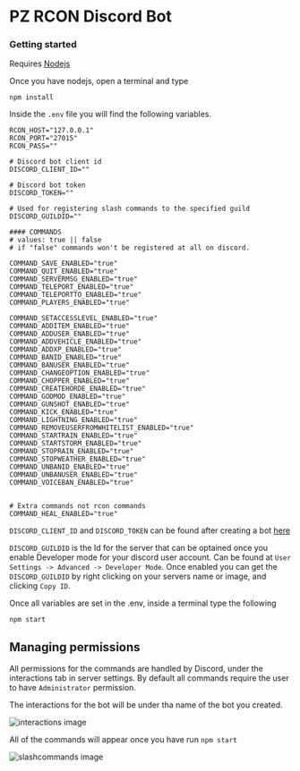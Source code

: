 # PZ RCON Discord Bot

### Getting started

Requires [Nodejs](https://nodejs.org/)

Once you have nodejs, open a terminal and type
```
npm install
```

Inside the `.env` file you will find the following variables.

```
RCON_HOST="127.0.0.1"
RCON_PORT="27015"
RCON_PASS=""

# Discord bot client id
DISCORD_CLIENT_ID=""

# Discord bot token
DISCORD_TOKEN=""

# Used for registering slash commands to the specified guild
DISCORD_GUILDID=""

#### COMMANDS
# values: true || false
# if "false" commands won't be registered at all on discord.

COMMAND_SAVE_ENABLED="true"
COMMAND_QUIT_ENABLED="true"
COMMAND_SERVERMSG_ENABLED="true"
COMMAND_TELEPORT_ENABLED="true"
COMMAND_TELEPORTTO_ENABLED="true"
COMMAND_PLAYERS_ENABLED="true"

COMMAND_SETACCESSLEVEL_ENABLED="true"
COMMAND_ADDITEM_ENABLED="true"
COMMAND_ADDUSER_ENABLED="true"
COMMAND_ADDVEHICLE_ENABLED="true"
COMMAND_ADDXP_ENABLED="true"
COMMAND_BANID_ENABLED="true"
COMMAND_BANUSER_ENABLED="true"
COMMAND_CHANGEOPTION_ENABLED="true"
COMMAND_CHOPPER_ENABLED="true"
COMMAND_CREATEHORDE_ENABLED="true"
COMMAND_GODMOD_ENABLED="true"
COMMAND_GUNSHOT_ENABLED="true"
COMMAND_KICK_ENABLED="true"
COMMAND_LIGHTNING_ENABLED="true"
COMMAND_REMOVEUSERFROMWHITELIST_ENABLED="true"
COMMAND_STARTRAIN_ENABLED="true"
COMMAND_STARTSTORM_ENABLED="true"
COMMAND_STOPRAIN_ENABLED="true"
COMMAND_STOPWEATHER_ENABLED="true"
COMMAND_UNBANID_ENABLED="true"
COMMAND_UNBANUSER_ENABLED="true"
COMMAND_VOICEBAN_ENABLED="true"


# Extra commands not rcon commands
COMMAND_HEAL_ENABLED="true"

```
`DISCORD_CLIENT_ID` and `DISCORD_TOKEN` can be found after creating a bot [here](https://discord.com/developers/applications)

`DISCORD_GUILDID` is the Id for the server that can be optained once you enable Developer mode for your discord user account. Can be found at `User Settings -> Advanced -> Developer Mode`. Once enabled you can get the `DISCORD_GUILDID` by right clicking on your servers name or image, and clicking `Copy ID`.

Once all variables are set in the .env, inside a terminal type the following
```
npm start
```

## Managing permissions

All permissions for the commands are handled by Discord, under the interactions tab in server settings. By default all commands require the user to have `Administrator` permission.

The interactions for the bot will be under tha name of the bot you created.


![interactions image](https://github.com/mikey10055/pz_rcon_discord_bot/blob/test/interactions.jpg?raw=true)

All of the commands will appear once you have run `npm start`

![slashcommands image](https://github.com/mikey10055/pz_rcon_discord_bot/blob/test/slashcommands.jpg?raw=true)